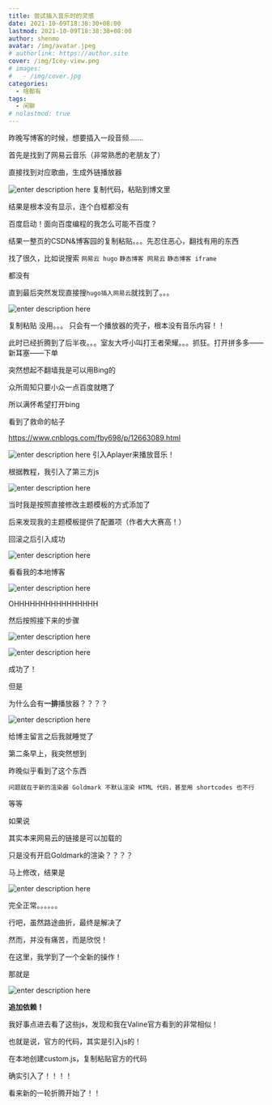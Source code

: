 ```yaml
---
title: 尝试插入音乐时的灵感
date: 2021-10-09T18:38:30+08:00
lastmod: 2021-10-09T18:38:30+08:00
author: shenmo
avatar: /img/avatar.jpeg
# authorlink: https://author.site
cover: /img/Icey-view.png
# images:
#   - /img/cover.jpg
categories:
  - 啥都有
tags:
  - 闲聊
# nolastmod: true
---
```


昨晚写博客的时候，想要插入一段音频.......

<!--more-->

首先是找到了网易云音乐（非常熟悉的老朋友了）

直接找到对应歌曲，生成外链播放器

![enter description here](https://gitee.com/superendermansm/shenmo-map-bed/raw/master/小书匠/1633776039994.png)
复制代码，粘贴到博文里

结果是根本没有显示，连个白框都没有

百度启动！面向百度编程的我怎么可能不百度？

结果一整页的CSDN&博客园的复制粘贴。。。先忍住恶心，翻找有用的东西

找了很久，比如说搜索 `网易云 hugo` `静态博客 网易云` `静态博客 iframe`

都没有

直到最后突然发现直接搜`hugo插入网易云`就找到了。。。


![enter description here](https://gitee.com/superendermansm/shenmo-map-bed/raw/master/小书匠/1633776239576.png)

复制粘贴
没用。。。
只会有一个播放器的壳子，根本没有音乐内容！！

此时已经折腾到了后半夜。。。室友大呼小叫打王者荣耀。。。抓狂。打开拼多多——新耳塞——下单

突然想起不翻墙我是可以用Bing的

众所周知只要小众一点百度就瞎了

所以满怀希望打开bing

看到了救命的帖子

https://www.cnblogs.com/fby698/p/12663089.html

![enter description here](https://gitee.com/superendermansm/shenmo-map-bed/raw/master/小书匠/1633776578421.png)
引入Aplayer来播放音乐！

根据教程，我引入了第三方js

![enter description here](https://gitee.com/superendermansm/shenmo-map-bed/raw/master/小书匠/1633776589987.png)

当时我是按照直接修改主题模板的方式添加了

后来发现我的主题模板提供了配置项（作者大大赛高！）

回滚之后引入成功

![enter description here](https://gitee.com/superendermansm/shenmo-map-bed/raw/master/小书匠/1633776646403.png)

看看我的本地博客

![enter description here](https://gitee.com/superendermansm/shenmo-map-bed/raw/master/小书匠/1633776688278.png)

OHHHHHHHHHHHHHHHH

然后按照接下来的步骤

![enter description here](https://gitee.com/superendermansm/shenmo-map-bed/raw/master/小书匠/1633776888919.png)

![enter description here](https://gitee.com/superendermansm/shenmo-map-bed/raw/master/小书匠/1633776898607.png)

成功了！

但是

为什么会有**一排**播放器？？？？


![enter description here](https://gitee.com/superendermansm/shenmo-map-bed/raw/master/小书匠/1633776943076.png)

给博主留言之后我就睡觉了

第二条早上，我突然想到

昨晚似乎看到了这个东西

```
问题就在于新的渲染器 Goldmark 不默认渲染 HTML 代码，甚至用 shortcodes 也不行
```

等等

如果说

其实本来网易云的链接是可以加载的

只是没有开启Goldmark的渲染？？？？

马上修改，结果是

![enter description here](https://gitee.com/superendermansm/shenmo-map-bed/raw/master/小书匠/1633776987414.png)

完全正常。。。。。。

行吧，虽然路途曲折，最终是解决了

然而，并没有痛苦，而是欣悦！

在这里，我学到了一个全新的操作！

那就是

![enter description here](https://gitee.com/superendermansm/shenmo-map-bed/raw/master/小书匠/1633776987569.png)

**追加依赖！**

我好事点进去看了这些js，发现和我在Valine官方看到的非常相似！

也就是说，官方的代码，其实是引入js的！

在本地创建custom.js，复制粘贴官方的代码

确实引入了！！！！

看来新的一轮折腾开始了！！
